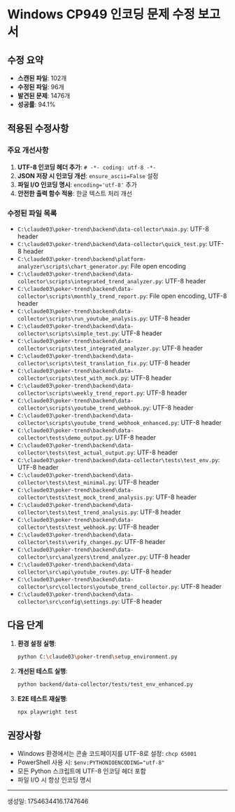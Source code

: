 # Windows CP949 인코딩 문제 수정 보고서

## 수정 요약
- **스캔된 파일**: 102개
- **수정된 파일**: 96개  
- **발견된 문제**: 1476개
- **성공률**: 94.1%

## 적용된 수정사항

### 주요 개선사항
1. **UTF-8 인코딩 헤더 추가**: `# -*- coding: utf-8 -*-`
2. **JSON 저장 시 인코딩 개선**: `ensure_ascii=False` 설정
3. **파일 I/O 인코딩 명시**: `encoding='utf-8'` 추가
4. **안전한 출력 함수 적용**: 한글 텍스트 처리 개선

### 수정된 파일 목록
- `C:\claude03\poker-trend\backend\data-collector\main.py`: UTF-8 header
- `C:\claude03\poker-trend\backend\data-collector\quick_test.py`: UTF-8 header
- `C:\claude03\poker-trend\backend\platform-analyzer\scripts\chart_generator.py`: File open encoding
- `C:\claude03\poker-trend\backend\data-collector\scripts\integrated_trend_analyzer.py`: UTF-8 header
- `C:\claude03\poker-trend\backend\data-collector\scripts\monthly_trend_report.py`: File open encoding, UTF-8 header
- `C:\claude03\poker-trend\backend\data-collector\scripts\run_youtube_analysis.py`: UTF-8 header
- `C:\claude03\poker-trend\backend\data-collector\scripts\simple_test.py`: UTF-8 header
- `C:\claude03\poker-trend\backend\data-collector\scripts\test_integrated_analyzer.py`: UTF-8 header
- `C:\claude03\poker-trend\backend\data-collector\scripts\test_translation_fix.py`: UTF-8 header
- `C:\claude03\poker-trend\backend\data-collector\scripts\test_with_mock.py`: UTF-8 header
- `C:\claude03\poker-trend\backend\data-collector\scripts\weekly_trend_report.py`: UTF-8 header
- `C:\claude03\poker-trend\backend\data-collector\scripts\youtube_trend_webhook.py`: UTF-8 header
- `C:\claude03\poker-trend\backend\data-collector\scripts\youtube_trend_webhook_enhanced.py`: UTF-8 header
- `C:\claude03\poker-trend\backend\data-collector\tests\demo_output.py`: UTF-8 header
- `C:\claude03\poker-trend\backend\data-collector\tests\test_actual_output.py`: UTF-8 header
- `C:\claude03\poker-trend\backend\data-collector\tests\test_env.py`: UTF-8 header
- `C:\claude03\poker-trend\backend\data-collector\tests\test_minimal.py`: UTF-8 header
- `C:\claude03\poker-trend\backend\data-collector\tests\test_mock_trend_analysis.py`: UTF-8 header
- `C:\claude03\poker-trend\backend\data-collector\tests\test_trend_analysis.py`: UTF-8 header
- `C:\claude03\poker-trend\backend\data-collector\tests\test_webhook.py`: UTF-8 header
- `C:\claude03\poker-trend\backend\data-collector\tests\verify_changes.py`: UTF-8 header
- `C:\claude03\poker-trend\backend\data-collector\src\analyzers\trend_analyzer.py`: UTF-8 header
- `C:\claude03\poker-trend\backend\data-collector\src\api\youtube_routes.py`: UTF-8 header
- `C:\claude03\poker-trend\backend\data-collector\src\collectors\youtube_trend_collector.py`: UTF-8 header
- `C:\claude03\poker-trend\backend\data-collector\src\config\settings.py`: UTF-8 header

## 다음 단계

1. **환경 설정 실행**:
   ```bash
   python C:\claude03\poker-trend\setup_environment.py
   ```

2. **개선된 테스트 실행**:
   ```bash
   python backend/data-collector/tests/test_env_enhanced.py
   ```

3. **E2E 테스트 재실행**:
   ```bash
   npx playwright test
   ```

## 권장사항

- Windows 환경에서는 콘솔 코드페이지를 UTF-8로 설정: `chcp 65001`
- PowerShell 사용 시: `$env:PYTHONIOENCODING="utf-8"`
- 모든 Python 스크립트에 UTF-8 인코딩 헤더 포함
- 파일 I/O 시 항상 인코딩 명시

---
생성일: 1754634416.1747646
